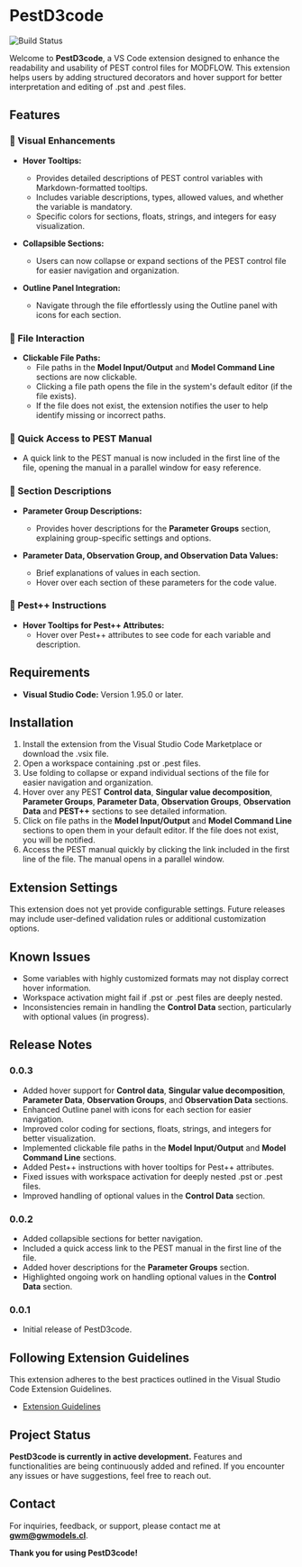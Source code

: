 # PestD3code

![Build Status](https://github.com/danilopezmella/pestd3code/actions/workflows/ci.yml/badge.svg)

Welcome to **PestD3code**, a VS Code extension designed to enhance the readability and usability of PEST control files for MODFLOW. This extension helps users by adding structured decorators and hover support for better interpretation and editing of .pst and .pest files.

## Features

### 🎨 Visual Enhancements

- **Hover Tooltips:**
  - Provides detailed descriptions of PEST control variables with Markdown-formatted tooltips.
  - Includes variable descriptions, types, allowed values, and whether the variable is mandatory.
  - Specific colors for sections, floats, strings, and integers for easy visualization.

- **Collapsible Sections:**
  - Users can now collapse or expand sections of the PEST control file for easier navigation and organization.

- **Outline Panel Integration:**
  - Navigate through the file effortlessly using the Outline panel with icons for each section.

### 📂 File Interaction

- **Clickable File Paths:**
  - File paths in the **Model Input/Output** and **Model Command Line** sections are now clickable.
  - Clicking a file path opens the file in the system's default editor (if the file exists).
  - If the file does not exist, the extension notifies the user to help identify missing or incorrect paths.

### 📖 Quick Access to PEST Manual

- A quick link to the PEST manual is now included in the first line of the file, opening the manual in a parallel window for easy reference.

### 📝 Section Descriptions

- **Parameter Group Descriptions:**
  - Provides hover descriptions for the **Parameter Groups** section, explaining group-specific settings and options.

- **Parameter Data, Observation Group, and Observation Data Values:**
  - Brief explanations of values in each section.
  - Hover over each section of these parameters for the code value.

### 🧩 Pest++ Instructions

- **Hover Tooltips for Pest++ Attributes:**
  - Hover over Pest++ attributes to see code for each variable and description.

## Requirements

- **Visual Studio Code:** Version 1.95.0 or later.

## Installation

1. Install the extension from the Visual Studio Code Marketplace or download the .vsix file.
2. Open a workspace containing .pst or .pest files.
3. Use folding to collapse or expand individual sections of the file for easier navigation and organization.
4. Hover over any PEST **Control data**, **Singular value decomposition**, **Parameter Groups**, **Parameter Data**, **Observation Groups**, **Observation Data** and **PEST++** sections to see detailed information.
5. Click on file paths in the **Model Input/Output** and **Model Command Line** sections to open them in your default editor. If the file does not exist, you will be notified.
6. Access the PEST manual quickly by clicking the link included in the first line of the file. The manual opens in a parallel window.

## Extension Settings

This extension does not yet provide configurable settings. Future releases may include user-defined validation rules or additional customization options.

## Known Issues

- Some variables with highly customized formats may not display correct hover information.
- Workspace activation might fail if .pst or .pest files are deeply nested.
- Inconsistencies remain in handling the **Control Data** section, particularly with optional values (in progress).

## Release Notes

### 0.0.3

- Added hover support for **Control data**, **Singular value decomposition**, **Parameter Data**, **Observation Groups**, and **Observation Data** sections.
- Enhanced Outline panel with icons for each section for easier navigation.
- Improved color coding for sections, floats, strings, and integers for better visualization.
- Implemented clickable file paths in the **Model Input/Output** and **Model Command Line** sections.
- Added Pest++ instructions with hover tooltips for Pest++ attributes.
- Fixed issues with workspace activation for deeply nested .pst or .pest files.
- Improved handling of optional values in the **Control Data** section.

### 0.0.2

- Added collapsible sections for better navigation.
- Included a quick access link to the PEST manual in the first line of the file.
- Added hover descriptions for the **Parameter Groups** section.
- Highlighted ongoing work on handling optional values in the **Control Data** section.

### 0.0.1

- Initial release of PestD3code.

## Following Extension Guidelines

This extension adheres to the best practices outlined in the Visual Studio Code Extension Guidelines.

- [Extension Guidelines](https://code.visualstudio.com/api/ux-guidelines/overview)

## Project Status

**PestD3code is currently in active development.** Features and functionalities are being continuously added and refined. If you encounter any issues or have suggestions, feel free to reach out.

## Contact

For inquiries, feedback, or support, please contact me at **[gwm@gwmodels.cl](mailto:gwm@gwmodels.cl)**.

**Thank you for using PestD3code!**